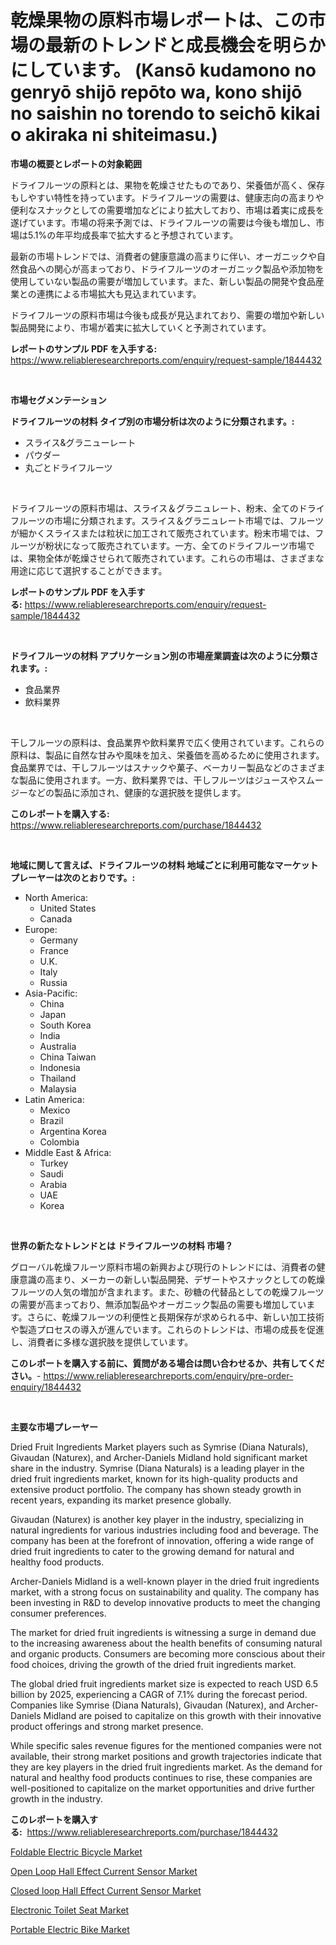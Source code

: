 <p><h1>乾燥果物の原料市場レポートは、この市場の最新のトレンドと成長機会を明らかにしています。 (Kansō kudamono no genryō shijō repōto wa, kono shijō no saishin no torendo to seichō kikai o akiraka ni shiteimasu.)</h1></p><p><strong>市場の概要とレポートの対象範囲</strong></p>
<p><p>ドライフルーツの原料とは、果物を乾燥させたものであり、栄養価が高く、保存もしやすい特性を持っています。ドライフルーツの需要は、健康志向の高まりや便利なスナックとしての需要増加などにより拡大しており、市場は着実に成長を遂げています。市場の将来予測では、ドライフルーツの需要は今後も増加し、市場は5.1%の年平均成長率で拡大すると予想されています。</p><p>最新の市場トレンドでは、消費者の健康意識の高まりに伴い、オーガニックや自然食品への関心が高まっており、ドライフルーツのオーガニック製品や添加物を使用していない製品の需要が増加しています。また、新しい製品の開発や食品産業との連携による市場拡大も見込まれています。</p><p>ドライフルーツの原料市場は今後も成長が見込まれており、需要の増加や新しい製品開発により、市場が着実に拡大していくと予測されています。</p></p>
<p><strong>レポートのサンプル PDF を入手する:</strong> <a href="https://www.reliableresearchreports.com/enquiry/request-sample/1844432">https://www.reliableresearchreports.com/enquiry/request-sample/1844432</a></p>
<p>&nbsp;</p>
<p><strong>市場セグメンテーション</strong></p>
<p><strong>ドライフルーツの材料 タイプ別の市場分析は次のように分類されます。:</strong></p>
<p><ul><li>スライス&グラニューレート</li><li>パウダー</li><li>丸ごとドライフルーツ</li></ul></p>
<p>&nbsp;</p>
<p><p>ドライフルーツの原料市場は、スライス＆グラニュレート、粉末、全てのドライフルーツの市場に分類されます。スライス＆グラニュレート市場では、フルーツが細かくスライスまたは粒状に加工されて販売されています。粉末市場では、フルーツが粉状になって販売されています。一方、全てのドライフルーツ市場では、果物全体が乾燥させられて販売されています。これらの市場は、さまざまな用途に応じて選択することができます。</p></p>
<p><strong>レポートのサンプル PDF を入手する:</strong>&nbsp;<a href="https://www.reliableresearchreports.com/enquiry/request-sample/1844432">https://www.reliableresearchreports.com/enquiry/request-sample/1844432</a></p>
<p>&nbsp;</p>
<p><strong> ドライフルーツの材料 アプリケーション別の市場産業調査は次のように分類されます。:</strong></p>
<p><ul><li>食品業界</li><li>飲料業界</li></ul></p>
<p>&nbsp;</p>
<p><p>干しフルーツの原料は、食品業界や飲料業界で広く使用されています。これらの原料は、製品に自然な甘みや風味を加え、栄養価を高めるために使用されます。食品業界では、干しフルーツはスナックや菓子、ベーカリー製品などのさまざまな製品に使用されます。一方、飲料業界では、干しフルーツはジュースやスムージーなどの製品に添加され、健康的な選択肢を提供します。</p></p>
<p><strong>このレポートを購入する:</strong>&nbsp; <a href="https://www.reliableresearchreports.com/purchase/1844432">https://www.reliableresearchreports.com/purchase/1844432</a></p>
<p>&nbsp;</p>
<p><strong>地域に関して言えば、ドライフルーツの材料 地域ごとに利用可能なマーケットプレーヤーは次のとおりです。:</strong></p>
<p><ul>
    <li>
        North America:
        <ul>
            <li>United States</li>
            <li>Canada</li>
        </ul>
    </li>
    <li>
        Europe:
        <ul>
            <li>Germany</li>
            <li>France</li>
            <li>U.K.</li>
            <li>Italy</li>
            <li>Russia</li>
        </ul>
    </li>
    <li>
        Asia-Pacific:
        <ul>
            <li>China</li>
            <li>Japan</li>
            <li>South Korea</li>
            <li>India</li>
            <li>Australia</li>
            <li>China Taiwan</li>
            <li>Indonesia</li>
            <li>Thailand</li>
            <li>Malaysia</li>
        </ul>
    </li>
    <li>
        Latin America:
        <ul>
            <li>Mexico</li>
            <li>Brazil</li>
            <li>Argentina Korea</li>
            <li>Colombia</li>
        </ul>
    </li>
    <li>
        Middle East & Africa:
        <ul>
            <li>Turkey</li>
            <li>Saudi</li>
            <li>Arabia</li>
            <li>UAE</li>
            <li>Korea</li>
        </ul>
    </li>
    </ul></p>
<p>&nbsp;</p>
<p><strong>世界の新たなトレンドとは ドライフルーツの材料 市場？</strong></p>
<p><p>グローバル乾燥フルーツ原料市場の新興および現行のトレンドには、消費者の健康意識の高まり、メーカーの新しい製品開発、デザートやスナックとしての乾燥フルーツの人気の増加が含まれます。また、砂糖の代替品としての乾燥フルーツの需要が高まっており、無添加製品やオーガニック製品の需要も増加しています。さらに、乾燥フルーツの利便性と長期保存が求められる中、新しい加工技術や製造プロセスの導入が進んでいます。これらのトレンドは、市場の成長を促進し、消費者に多様な選択肢を提供しています。</p></p>
<p><strong>このレポートを購入する前に、質問がある場合は問い合わせるか、共有してください。</strong>- <a href="https://www.reliableresearchreports.com/enquiry/pre-order-enquiry/1844432">https://www.reliableresearchreports.com/enquiry/pre-order-enquiry/1844432</a></p>
<p>&nbsp;</p>
<p><strong>主要な市場プレーヤー</strong></p>
<p><p>Dried Fruit Ingredients Market players such as Symrise (Diana Naturals), Givaudan (Naturex), and Archer-Daniels Midland hold significant market share in the industry. Symrise (Diana Naturals) is a leading player in the dried fruit ingredients market, known for its high-quality products and extensive product portfolio. The company has shown steady growth in recent years, expanding its market presence globally.</p><p>Givaudan (Naturex) is another key player in the industry, specializing in natural ingredients for various industries including food and beverage. The company has been at the forefront of innovation, offering a wide range of dried fruit ingredients to cater to the growing demand for natural and healthy food products.</p><p>Archer-Daniels Midland is a well-known player in the dried fruit ingredients market, with a strong focus on sustainability and quality. The company has been investing in R&D to develop innovative products to meet the changing consumer preferences.</p><p>The market for dried fruit ingredients is witnessing a surge in demand due to the increasing awareness about the health benefits of consuming natural and organic products. Consumers are becoming more conscious about their food choices, driving the growth of the dried fruit ingredients market.</p><p>The global dried fruit ingredients market size is expected to reach USD 6.5 billion by 2025, experiencing a CAGR of 7.1% during the forecast period. Companies like Symrise (Diana Naturals), Givaudan (Naturex), and Archer-Daniels Midland are poised to capitalize on this growth with their innovative product offerings and strong market presence.</p><p>While specific sales revenue figures for the mentioned companies were not available, their strong market positions and growth trajectories indicate that they are key players in the dried fruit ingredients market. As the demand for natural and healthy food products continues to rise, these companies are well-positioned to capitalize on the market opportunities and drive further growth in the industry.</p></p>
<p><strong>このレポートを購入する:</strong>&nbsp;&nbsp;<a href="https://www.reliableresearchreports.com/purchase/1844432">https://www.reliableresearchreports.com/purchase/1844432</a></p>
<p><p><a href="https://mire-aunt-385.notion.site/Foldable-Electric-Bicycle-Market-Provides-a-Comprehensive-Analysis-Including-a-Macro-Overview-of-the-1faf07c512bb48a6b474325d6cc786ec">Foldable Electric Bicycle Market</a></p><p><a href="https://view.publitas.com/reportprime-1/open-loop-hall-effect-current-sensor-market-challenges-opportunities-and-growth-drivers-and-major-market-players-forecasted-for-period-from-2024-2031/">Open Loop Hall Effect Current Sensor Market</a></p><p><a href="https://view.publitas.com/reportprime-1/closed-loop-hall-effect-current-sensor-market-size-global-industry-overview-market-segmentation-and-forecast-2024-to-2031/">Closed loop Hall Effect Current Sensor Market</a></p><p><a href="https://invited-way-688.notion.site/Electronic-Toilet-Seat-Market-Research-Report-Forecasted-for-Period-from-2024-2031-by-Market-Type-1d303a7c712841b68ffb730ed2c01b04">Electronic Toilet Seat Market</a></p><p><a href="https://butternut-bug-553.notion.site/Portable-Electric-Bike-Market-Size-Evaluating-its-Market-Trends-Growth-and-Projections-2024-203-87d927e7383946de823fde0bd6756145">Portable Electric Bike Market</a></p></p>